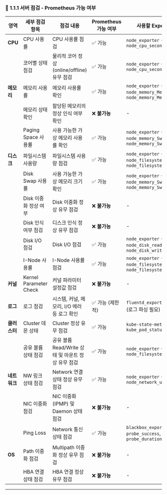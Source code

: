 ### **📌 1.1.1 서버 점검 - Prometheus 가능 여부**

|**영역**|**세부 점검 항목**|**점검 내용**|**Prometheus 가능 여부**|**사용할 Exporter 및 메트릭**|**구분**|
|---|---|---|---|---|---|
|**CPU**|CPU 사용률|CPU 사용률 점검|✅ 가능|`node_exporter` → `node_cpu_seconds_total`|**필수**|
||코어별 상태 점검|물리적 코어 정상(online/offline) 유무 점검|✅ 가능|`node_exporter` → `node_cpu_seconds_total`|**권고**|
|**메모리**|메모리 사용률|메모리 사용률 확인|✅ 가능|`node_exporter` → `node_memory_MemAvailable_bytes`, `node_memory_MemTotal_bytes`|**필수**|
||메모리 상태 확인|할당된 메모리의 정상 인식 여부 확인|❌ **불가능**|-|**권고**|
||Paging Space 사용률|사용 가능한 가상 메모리 사용률 확인|✅ 가능|`node_exporter` → `node_memory_SwapFree_bytes`, `node_memory_SwapTotal_bytes`|**필수**|
|**디스크**|파일시스템 사용량|파일시스템 사용량 점검|✅ 가능|`node_exporter` → `node_filesystem_size_bytes`, `node_filesystem_avail_bytes`|**필수**|
||Disk Swap 사용률|사용 가능한 가상 메모리 크기 확인|✅ 가능|`node_exporter` → `node_memory_SwapFree_bytes`, `node_memory_SwapTotal_bytes`|**필수**|
||Disk 이중화 정상 여부|Disk 이중화 정상 유무 점검|❌ **불가능**|-|**권고**|
||Disk 인식 여부 점검|디스크 인식 정상 유무 점검|❌ **불가능**|-|**권고**|
||Disk I/O 점검|Disk I/O 점검|✅ 가능|`node_exporter` → `node_disk_read_bytes_total`, `node_disk_written_bytes_total`|**권고**|
||I-Node 사용률|I-Node 사용률 점검|✅ 가능|`node_exporter` → `node_filesystem_files_free`, `node_filesystem_files`|**권고**|
|**커널**|Kernel Parameter Check|커널 파라미터 설정값 점검|❌ **불가능**|-|**권고**|
|**로그**|로그 점검|시스템, 커널, 메모리, I/O 에러 등 로그 확인|✅ 가능 (제한적)|`fluentd_exporter`, `loki_exporter` (로그 파싱 필요)|**필수**|
|**클러스터**|Cluster 데몬 상태|Cluster 정상 유무 점검|✅ 가능|`kube-state-metrics` → `kube_pod_status_ready`|**권고**|
||공유 볼륨 상태 점검|공유 볼륨 Read/Write 상태 및 마운트 정상 유무 점검|✅ 가능|`node_exporter` → `node_filesystem_free_bytes`|**권고**|
|**네트워크**|NW 링크 상태 점검|Network 연결상태 정상 유무 점검|✅ 가능|`node_exporter` → `node_network_up`|**필수**|
||NIC 이중화 점검|NIC 이중화(IPMP) 및 Daemon 상태 점검|❌ **불가능**|-|**권고**|
||Ping Loss|Network 통신 상태 점검|✅ 가능|`blackbox_exporter` → `probe_success`, `probe_duration_seconds`|**권고**|
|**OS**|Path 이중화 점검|Multipath 이중화 정상 유무 점검|❌ **불가능**|-|**권고**|
||HBA 연결 상태 점검|HBA 연결 정상 유무 점검|❌ **불가능**|-|**권고**|

---
